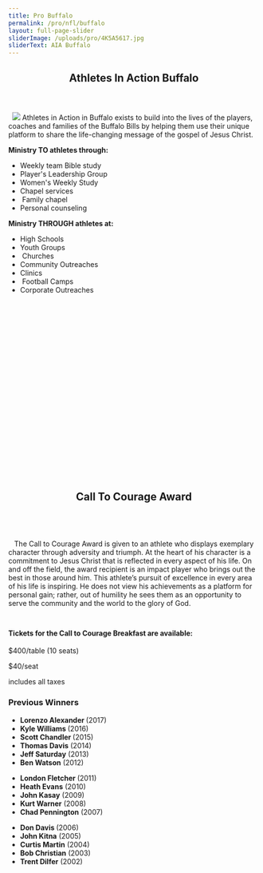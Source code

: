 ```yaml
---
title: Pro Buffalo
permalink: /pro/nfl/buffalo
layout: full-page-slider
sliderImage: /uploads/pro/4K5A5617.jpg
sliderText: AIA Buffalo
---
```

<div class="row">
<div class=" span-12 cell">
<div class="container"><section class="section" id="about"><header class="section-header container text-center">
<h2 class="title">Athletes In Action <span class="light first-color">Buffalo</span></h2>
</header></section>
</div></div></div>
<div class="row">
<div class=" span-12 cell">
<div class="container"><div class="row">
<div class="col-md-12">
<p>&nbsp; <img class="img-responsive pull-right col-md-5" src="/uploads/pro/12-05-BUF-086-web-big.jpg"> Athletes in Action in Buffalo exists to build into the lives of the players, coaches and families of the Buffalo Bills by helping them use their unique platform to share the life-changing message of the gospel of Jesus Christ.</p>
</div>
</div>
<div class="row">
<div class="col-md-6">
<p><strong>Ministry TO athletes through: </strong></p>
<ul>
<li>Weekly team Bible study</li>
<li>Player's Leadership Group </li>
<li>Women's Weekly Study</li>
<li>Chapel services</li>
<li> Family chapel  </li>
<li>Personal counseling</li>
</ul>
</div>
<div class="col-md-6">
<p><strong>Ministry THROUGH athletes at:</strong> </p>
<ul>
<li>High Schools </li>
<li>Youth Groups</li>
<li> Churches </li>
<li>Community Outreaches </li>
<li>Clinics</li>
<li> Football Camps  </li>
<li>Corporate Outreaches</li>
</ul>
</div>
</div>
</div></div></div>
<div class="row">
<div class=" span-12 cell">
<div class="bg-image pt40 pb40 pb60-xs overlay-container" data-bgattach="/uploads/pro/4K5A5894.jpg" style="background-image: url(&quot;/uploads/pro/4K5A5894.jpg&quot;); height: 350px; background-position: 50% 10%;"><!-- end .overlay -->
<div class="mb20"></div>
<!-- space -->
<div class="container">
<div class="row">
<div class="col-md-8 col-md-push-2"></div>
<!-- End .col-md-8 --></div>
<!-- End .row --></div>
<!-- End .container --></div>

<div class="container"><section class="section" id="about"><header class="section-header container text-center">
<h2>Call To Courage <span class="light first-color">Award</span></h2>
</header></section>
</div>
<div class="container mb20"><div class="row">
<div class="col-md-12">
<p>&nbsp; <br>&nbsp; <img class="img-responsive col-md-6 pull-right" alt="" src="/uploads/pro/CallToCourage-Postcard2018-Front-Web.jpg"> The Call to Courage Award is given to an athlete who displays exemplary character through adversity and triumph. At the heart of his character is a commitment to Jesus Christ that is reflected in every aspect of his life. On and off the field, the award recipient is an impact player who brings out the best in those around him. This athlete’s pursuit of excellence in every area of his life is inspiring. He does not view his achievements as a platform for personal gain; rather, out of humility he sees them as an opportunity to serve the community and the world to the glory of God.</p>
</div>
<div class="col-md-6">
<h5><img class="img-responsive pull-left col-md-12" alt="" src="/uploads/pro/CallToCourage-Postcard2018-Back-Web.jpg"></h5>
</div>
<div class="col-md-6">
<h4>Tickets for the Call to Courage Breakfast are available:</h4>
<p>$400/table (10 seats)</p>
<p>$40/seat</p>
<p>includes all taxes</p>
</div>
</div>
<div class="row">
<p><em></em></p>
<h3 class="title text-center mt40">Previous <span class="light first-color">Winners<span></span></span></h3>
<div class="col-md-4">
<ul>
<li><strong>Lorenzo Alexander </strong>(2017)</li>
<li><strong>Kyle Williams </strong>(2016)</li>
<li><strong>Scott Chandler </strong>(2015)</li>
<li><strong>Thomas Davis</strong> (2014)<strong></strong></li>
<li><strong>Jeff Saturday</strong> (2013)</li>
<li><strong>Ben Watson</strong> (2012)</li>
</ul>
</div>
<div class="col-md-4">
<ul>
<li><strong><strong>London Fletcher</strong> </strong>(2011)</li>
<li><strong>Heath Evans</strong> (2010)</li>
<li><strong>John Kasay</strong> (2009)</li>
<li><strong>Kurt Warner</strong> (2008)</li>
<li><strong>Chad Pennington</strong> (2007)</li>
</ul>
</div>
<div class="col-md-4">
<ul>
<li><strong><strong>Don Davis</strong> </strong>(2006)</li>
<li><strong>John Kitna</strong> (2005)</li>
<li><strong>Curtis Martin</strong> (2004)</li>
<li><strong>Bob Christian</strong> (2003)</li>
<li><strong>Trent Dilfer</strong> (2002)</li>
</ul>
</div>
<div class="span3"><br><br></div>
<p style="text-align: center;"><strong></strong></p>
</div>
</div></div></div>
